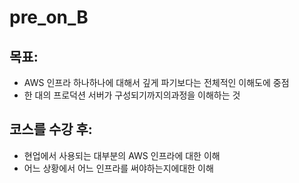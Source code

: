 # pre_on_B

## 목표:
- AWS 인프라 하나하나에 대해서 깊게 파기보다는 전체적인 이해도에 중점
- 한 대의 프로덕션 서버가 구성되기까지의과정을 이해하는 것
## 코스를 수강 후:
- 현업에서 사용되는 대부분의 AWS 인프라에 대한 이해
- 어느 상황에서 어느 인프라를 써야하는지에대한 이해
